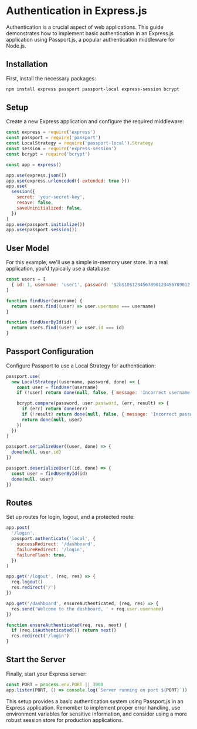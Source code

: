 # Authentication in Express.js #

Authentication is a crucial aspect of web applications. This guide demonstrates how to implement basic authentication in an Express.js application using Passport.js, a popular authentication middleware for Node.js.

## Installation #

First, install the necessary packages:

```bash
npm install express passport passport-local express-session bcrypt
```

## Setup #

Create a new Express application and configure the required middleware:

```javascript
const express = require('express')
const passport = require('passport')
const LocalStrategy = require('passport-local').Strategy
const session = require('express-session')
const bcrypt = require('bcrypt')

const app = express()

app.use(express.json())
app.use(express.urlencoded({ extended: true }))
app.use(
  session({
    secret: 'your-secret-key',
    resave: false,
    saveUninitialized: false,
  })
)
app.use(passport.initialize())
app.use(passport.session())
```

## User Model #

For this example, we'll use a simple in-memory user store. In a real application, you'd typically use a database:

```javascript
const users = [
  { id: 1, username: 'user1', password: '$2b$10$1234567890123456789012' }, // Hashed password
]

function findUser(username) {
  return users.find((user) => user.username === username)
}

function findUserById(id) {
  return users.find((user) => user.id === id)
}
```

## Passport Configuration #

Configure Passport to use a Local Strategy for authentication:

```javascript
passport.use(
  new LocalStrategy((username, password, done) => {
    const user = findUser(username)
    if (!user) return done(null, false, { message: 'Incorrect username.' })

    bcrypt.compare(password, user.password, (err, result) => {
      if (err) return done(err)
      if (!result) return done(null, false, { message: 'Incorrect password.' })
      return done(null, user)
    })
  })
)

passport.serializeUser((user, done) => {
  done(null, user.id)
})

passport.deserializeUser((id, done) => {
  const user = findUserById(id)
  done(null, user)
})
```

## Routes #

Set up routes for login, logout, and a protected route:

```javascript
app.post(
  '/login',
  passport.authenticate('local', {
    successRedirect: '/dashboard',
    failureRedirect: '/login',
    failureFlash: true,
  })
)

app.get('/logout', (req, res) => {
  req.logout()
  res.redirect('/')
})

app.get('/dashboard', ensureAuthenticated, (req, res) => {
  res.send('Welcome to the dashboard, ' + req.user.username)
})

function ensureAuthenticated(req, res, next) {
  if (req.isAuthenticated()) return next()
  res.redirect('/login')
}
```

## Start the Server #

Finally, start your Express server:

```javascript
const PORT = process.env.PORT || 3000
app.listen(PORT, () => console.log(`Server running on port ${PORT}`))
```

This setup provides a basic authentication system using Passport.js in an Express application. Remember to implement proper error handling, use environment variables for sensitive information, and consider using a more robust session store for production applications.
